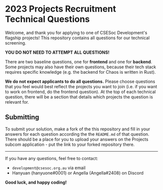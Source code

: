 # 2023 Projects Recruitment Technical Questions

Welcome, and thank you for applying to one of CSESoc Development's flagship projects!
This repository contains all questions for our technical screening.

**YOU DO NOT NEED TO ATTEMPT ALL QUESTIONS!**

There are two baseline questions, one for **frontend** and one for **backend**. Some projects
may also have their own questions, because their tech stack requires specific knowledge
(e.g. the backend for Chaos is written in Rust).

**We do not expect applicants to do all questions.** Please choose questions that you
feel would best reflect the projects you want to join (i.e. if you want to work on
frontend, do the frontend question). At the top of each technical question, there
will be a section that details which projects the question is relevant for.

## Submitting

To submit your solution, make a fork of the this repository and fill in your answers
for each question according the the `README.md` of that question. There should be a
place for you to upload your answers on the Projects subcom application - put the link
to your forked repository there.

---

If you have any questions, feel free to contact:

- `development@csesoc.org.au` via email
- Hanyuan (hanyuone#0001) or Angella (Angella#2408) on Discord

**Good luck, and happy coding!**
